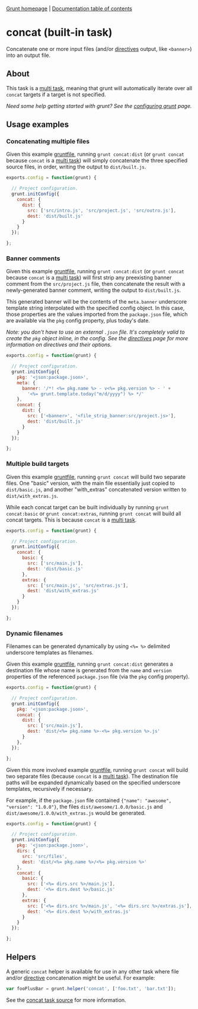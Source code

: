 [Grunt homepage](https://github.com/cowboy/grunt) | [Documentation table of contents](toc.md)

# concat (built-in task)
Concatenate one or more input files (and/or [directives](helpers_directives.md) output, like `<banner>`) into an output file.

## About

This task is a [multi task](tasks_creating.md), meaning that grunt will automatically iterate over all `concat` targets if a target is not specified.

_Need some help getting started with grunt? See the [configuring grunt](configuring.md) page._

## Usage examples

### Concatenating multiple files

Given this example [gruntfile](configuring.md), running `grunt concat:dist` (or `grunt concat` because `concat` is a [multi task](tasks_creating.md)) will simply concatenate the three specified source files, in order, writing the output to `dist/built.js`.

```javascript
exports.config = function(grunt) {

  // Project configuration.
  grunt.initConfig({
    concat: {
      dist: {
        src: ['src/intro.js', 'src/project.js', 'src/outro.js'],
        dest: 'dist/built.js'
      }
    }
  });

};
```

### Banner comments

Given this example [gruntfile](configuring.md), running `grunt concat:dist` (or `grunt concat` because `concat` is a [multi task](tasks_creating.md)) will first strip any preexisting banner comment from the `src/project.js` file, then concatenate the result with a newly-generated banner comment, writing the output to `dist/built.js`.

This generated banner will be the contents of the `meta.banner` underscore template string interpolated with the specified config object. In this case, those properties are the values imported from the `package.json` file, which are available via the `pkg` config property, plus today's date.

_Note: you don't have to use an external `.json` file. It's completely valid to create the `pkg` object inline, in the config. See the [directives](helpers_directives.md) page for more information on directives and their options._

```javascript
exports.config = function(grunt) {

  // Project configuration.
  grunt.initConfig({
    pkg: '<json:package.json>',
    meta: {
      banner: '/*! <%= pkg.name %> - v<%= pkg.version %> - ' +
        '<%= grunt.template.today("m/d/yyyy") %> */'
    },
    concat: {
      dist: {
        src: ['<banner>', '<file_strip_banner:src/project.js>'],
        dest: 'dist/built.js'
      }
    }
  });

};
```

### Multiple build targets

Given this example [gruntfile](configuring.md), running `grunt concat` will build two separate files. One "basic" version, with the main file essentially just copied to `dist/basic.js`, and another "with_extras" concatenated version written to `dist/with_extras.js`.

While each concat target can be built individually by running `grunt concat:basic` or `grunt concat:extras`, running `grunt concat` will build all concat targets. This is because `concat` is a [multi task](tasks_creating.md).

```javascript
exports.config = function(grunt) {

  // Project configuration.
  grunt.initConfig({
    concat: {
      basic: {
        src: ['src/main.js'],
        dest: 'dist/basic.js'
      },
      extras: {
        src: ['src/main.js', 'src/extras.js'],
        dest: 'dist/with_extras.js'
      }
    }
  });

};
```

### Dynamic filenames

Filenames can be generated dynamically by using `<%= %>` delimited underscore templates as filenames.

Given this example [gruntfile](configuring.md), running `grunt concat:dist` generates a destination file whose name is generated from the `name` and `version` properties of the referenced `package.json` file (via the `pkg` config property).

```javascript
exports.config = function(grunt) {

  // Project configuration.
  grunt.initConfig({
    pkg: '<json:package.json>',
    concat: {
      dist: {
        src: ['src/main.js'],
        dest: 'dist/<%= pkg.name %>-<%= pkg.version %>.js'
      }
    },
  });

};
```

Given this more involved example [gruntfile](configuring.md), running `grunt concat` will build two separate files (because `concat` is a [multi task](tasks_creating.md)). The destination file paths will be expanded dynamically based on the specified underscore templates, recursively if necessary.

For example, if the `package.json` file contained `{"name": "awesome", "version": "1.0.0"}`, the files `dist/awesome/1.0.0/basic.js` and `dist/awesome/1.0.0/with_extras.js` would be generated.

```javascript
exports.config = function(grunt) {

  // Project configuration.
  grunt.initConfig({
    pkg: '<json:package.json>',
    dirs: {
      src: 'src/files',
      dest: 'dist/<%= pkg.name %>/<%= pkg.version %>'
    },
    concat: {
      basic: {
        src: ['<%= dirs.src %>/main.js'],
        dest: '<%= dirs.dest %>/basic.js'
      },
      extras: {
        src: ['<%= dirs.src %>/main.js', '<%= dirs.src %>/extras.js'],
        dest: '<%= dirs.dest %>/with_extras.js'
      }
    }
  });

};
```

## Helpers

A generic `concat` helper is available for use in any other task where file and/or [directive](helpers_directives.md) concatenation might be useful. For example:

```javascript
var fooPlusBar = grunt.helper('concat', ['foo.txt', 'bar.txt']);
```

See the [concat task source](../tasks/concat.js) for more information.
